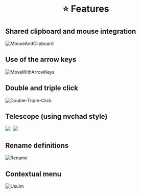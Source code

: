 <h1 align="center">⭐ Features</h1>

## Shared clipboard and mouse integration

![MouseAndClipboard](https://user-images.githubusercontent.com/59105868/184706043-89449d75-5895-4e45-b9e4-39e40be6aaec.gif)

## Use of the arrow keys

![MoveWithArrowKeys](https://user-images.githubusercontent.com/59105868/184707592-d91e8afe-ee7c-4dea-92fc-87ba8912cc14.gif)

## Double and triple click

![Double-Triple-Click](https://user-images.githubusercontent.com/59105868/184708163-7b252295-9c8b-4942-b31b-480d165df05d.gif)

## Telescope (using nvchad style)

<kbd>
  <img src="https://user-images.githubusercontent.com/59105868/184721519-2c65246f-9f04-4145-805b-a3acf220c2b2.png">
</kbd>

<kbd>
  <img src="https://user-images.githubusercontent.com/59105868/184721781-13df096d-792f-4fee-b2e7-9118349c506d.png">
</kbd>


## Rename definitions

![Rename](https://user-images.githubusercontent.com/59105868/184722409-af1f70e8-0761-4c73-bcda-827de26a1421.gif)

## Contextual menu

![Usuim](https://user-images.githubusercontent.com/59105868/213896300-14c16584-2de7-4479-b7b8-b83193244e04.gif)
